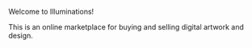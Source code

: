 Welcome to Illuminations!

This is an online marketplace for buying and selling digital artwork and design. 
